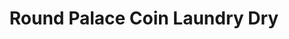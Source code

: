 ---
title: "Round Palace Coin Laundry Dry"
url: /crestview/round-palace-coin-laundry-dry/
shop: Wäscherei
---